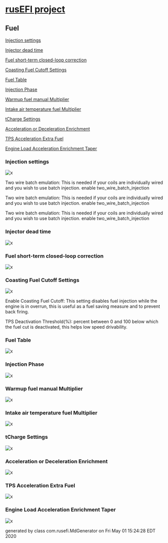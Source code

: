 # [rusEFI project](rusEFI-project)

## Fuel

[Injection settings](#injection-settings)

[Injector dead time](#injector-dead-time)

[Fuel short-term closed-loop correction](#fuel-short-term-closed-loop-correction)

[Coasting Fuel Cutoff Settings](#coasting-fuel-cutoff-settings)

[Fuel Table](#fuel-table)

[Injection Phase](#injection-phase)

[Warmup fuel manual Multiplier](#warmup-fuel-manual-multiplier)

[Intake air temperature fuel Multiplier](#intake-air-temperature-fuel-multiplier)

[tCharge Settings](#tcharge-settings)

[Acceleration or Deceleration Enrichment](#acceleration-or-deceleration-enrichment)

[TPS Acceleration Extra Fuel](#tps-acceleration-extra-fuel)

[Engine Load Acceleration Enrichment Taper](#engine-load-acceleration-enrichment-taper)

### Injection settings

![x](/Overview/TS_generated/dialog_Injection_settings.png)

Two wire batch emulation: This is needed if your coils are individually wired and you wish to use batch injection.
enable two_wire_batch_injection

Two wire batch emulation: This is needed if your coils are individually wired and you wish to use batch injection.
enable two_wire_batch_injection

Two wire batch emulation: This is needed if your coils are individually wired and you wish to use batch injection.
enable two_wire_batch_injection

### Injector dead time

![x](/Overview/TS_generated/dialog_Injector_dead_time.png)

### Fuel short-term closed-loop correction

![x](/Overview/TS_generated/dialog_Fuel_short-term_closed-loop_correction.png)

### Coasting Fuel Cutoff Settings

![x](/Overview/TS_generated/dialog_Coasting_Fuel_Cutoff_Settings.png)

Enable Coasting Fuel Cutoff: This setting disables fuel injection while the engine is in overrun, this is useful as a fuel saving measure and to prevent back firing.

TPS Deactivation Threshold(%): percent between 0 and 100 below which the fuel cut is deactivated, this helps low speed drivability.

### Fuel Table

![x](/Overview/TS_generated/dialog_Fuel_Table.png)

### Injection Phase

![x](/Overview/TS_generated/dialog_Injection_Phase.png)

### Warmup fuel manual Multiplier

![x](/Overview/TS_generated/dialog_Warmup_fuel_manual_Multiplier.png)

### Intake air temperature fuel Multiplier

![x](/Overview/TS_generated/dialog_Intake_air_temperature_fuel_Multiplier.png)

### tCharge Settings

![x](/Overview/TS_generated/dialog_tCharge_Settings.png)

### Acceleration or Deceleration Enrichment

![x](/Overview/TS_generated/dialog_Accel_Decel_Enrichment.png)

### TPS Acceleration Extra Fuel

![x](/Overview/TS_generated/dialog_TPS_TPS_Acceleration_Extra_Fuelms.png)

### Engine Load Acceleration Enrichment Taper

![x](/Overview/TS_generated/dialog_Engine_Load_Acceleration_Enrichment_Taper.png)

generated by class com.rusefi.MdGenerator on Fri May 01 15:24:28 EDT 2020
